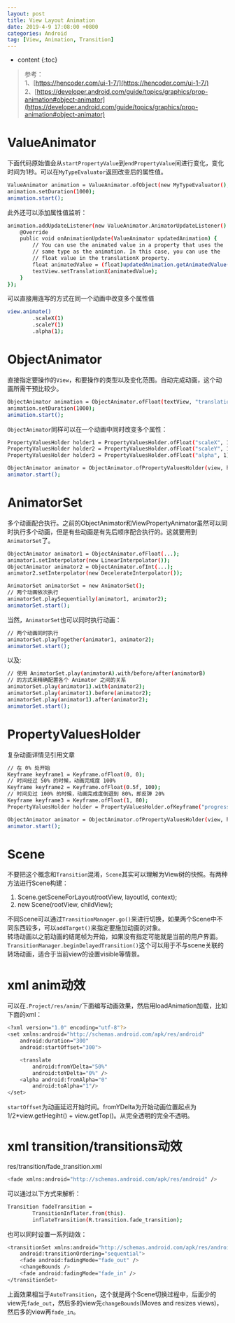 ```yaml
---
layout: post
title: View Layout Animation
date: 2019-4-9 17:08:00 +0800
categories: Android
tag: [View, Animation, Transition]
---
```


* content
{:toc}

>参考：  
1、[https://hencoder.com/ui-1-7/](https://hencoder.com/ui-1-7/)  
2、[https://developer.android.com/guide/topics/graphics/prop-animation#object-animator](https://developer.android.com/guide/topics/graphics/prop-animation#object-animator)   

ValueAnimator
==================================
下面代码原始值会从`startPropertyValue`到`endPropertyValue`间进行变化，变化时间为1秒。可以在`MyTypeEvaluator`返回改变后的属性值。
```bash
ValueAnimator animation = ValueAnimator.ofObject(new MyTypeEvaluator(), startPropertyValue, endPropertyValue);
animation.setDuration(1000);
animation.start();
```
此外还可以添加属性值监听：
```bash
animation.addUpdateListener(new ValueAnimator.AnimatorUpdateListener() {
    @Override
    public void onAnimationUpdate(ValueAnimator updatedAnimation) {
        // You can use the animated value in a property that uses the
        // same type as the animation. In this case, you can use the
        // float value in the translationX property.
        float animatedValue = (float)updatedAnimation.getAnimatedValue();
        textView.setTranslationX(animatedValue);
    }
});
```

可以直接用连写的方式在同一个动画中改变多个属性值
```bash
view.animate()  
        .scaleX(1)
        .scaleY(1)
        .alpha(1);
```

ObjectAnimator  
===============================
直接指定要操作的`View`，和要操作的类型以及变化范围。自动完成动画，这个动画所需干预比较少。
```bash
ObjectAnimator animation = ObjectAnimator.ofFloat(textView, "translationX", 100f);
animation.setDuration(1000);
animation.start();
```
`ObjectAnimator`同样可以在一个动画中同时改变多个属性：
```bash
PropertyValuesHolder holder1 = PropertyValuesHolder.ofFloat("scaleX", 1);  
PropertyValuesHolder holder2 = PropertyValuesHolder.ofFloat("scaleY", 1);  
PropertyValuesHolder holder3 = PropertyValuesHolder.ofFloat("alpha", 1);

ObjectAnimator animator = ObjectAnimator.ofPropertyValuesHolder(view, holder1, holder2, holder3)  
animator.start();  
```

AnimatorSet
===============================
多个动画配合执行。之前的ObjectAnimator和ViewPropertyAnimator虽然可以同时执行多个动画，但是有些动画是有先后顺序配合执行的。这就要用到`AnimatorSet`了。
```bash
ObjectAnimator animator1 = ObjectAnimator.ofFloat(...);  
animator1.setInterpolator(new LinearInterpolator());  
ObjectAnimator animator2 = ObjectAnimator.ofInt(...);  
animator2.setInterpolator(new DecelerateInterpolator());

AnimatorSet animatorSet = new AnimatorSet();  
// 两个动画依次执行
animatorSet.playSequentially(animator1, animator2);  
animatorSet.start();  
```
当然，`AnimatorSet`也可以同时执行动画：
```bash
// 两个动画同时执行
animatorSet.playTogether(animator1, animator2);  
animatorSet.start();  
```
以及:
```bash
// 使用 AnimatorSet.play(animatorA).with/before/after(animatorB)
// 的方式来精确配置各个 Animator 之间的关系
animatorSet.play(animator1).with(animator2);  
animatorSet.play(animator1).before(animator2);  
animatorSet.play(animator1).after(animator2);  
animatorSet.start();  
```

PropertyValuesHolder
====================================
复杂动画详情见引用文章
```bash
// 在 0% 处开始
Keyframe keyframe1 = Keyframe.ofFloat(0, 0);  
// 时间经过 50% 的时候，动画完成度 100%
Keyframe keyframe2 = Keyframe.ofFloat(0.5f, 100);  
// 时间见过 100% 的时候，动画完成度倒退到 80%，即反弹 20%
Keyframe keyframe3 = Keyframe.ofFloat(1, 80);  
PropertyValuesHolder holder = PropertyValuesHolder.ofKeyframe("progress", keyframe1, keyframe2, keyframe3);

ObjectAnimator animator = ObjectAnimator.ofPropertyValuesHolder(view, holder);  
animator.start();  
```


Scene
====================================
不要把这个概念和`Transition`混淆，`Scene`其实可以理解为View树的快照。有两种方法进行Scene构建：  
1. Scene.getSceneForLayout(rootView, layoutId, context);
2. new Scene(rootView, childView);  

不同Scene可以通过`TransitionManager.go()`来进行切换，如果两个Scene中不同东西较多，可以`addTarget()`来指定要施加动画的对象。  
转场动画以之前动画的结尾帧为开始，如果没有指定可能就是当前的用户界面。  
`TransitionManager.beginDelayedTransition()`这个可以用于不与scene关联的转场动画，适合于当前view的设置visible等情景。

xml anim动效
====================================
可以在`.Project/res/anim/`下面编写动画效果，然后用loadAnimation加载，比如下面的xml：
```bash
<?xml version="1.0" encoding="utf-8"?>
<set xmlns:android="http://schemas.android.com/apk/res/android"
    android:duration="300"
    android:startOffset="300">

    <translate
        android:fromYDelta="50%"
        android:toYDelta="0%" />
    <alpha android:fromAlpha="0"
        android:toAlpha="1"/>
</set>
```
`startOffset`为动画延迟开始时间。fromYDelta为开始动画位置起点为1/2*view.getHegiht() + view.getTop()。从完全透明的完全不透明。


xml transition/transitions动效
=============================================
res/transition/fade_transition.xml
```bash
<fade xmlns:android="http://schemas.android.com/apk/res/android" />
```
可以通过以下方式来解析：
```bash
Transition fadeTransition =
        TransitionInflater.from(this).
        inflateTransition(R.transition.fade_transition);
```
也可以同时设置一系列动效：
```bash
<transitionSet xmlns:android="http://schemas.android.com/apk/res/android"
    android:transitionOrdering="sequential">
    <fade android:fadingMode="fade_out" />
    <changeBounds />
    <fade android:fadingMode="fade_in" />
</transitionSet>
```
上面效果相当于`AutoTransition`，这个就是两个Scene切换过程中，后面少的view先`fade_out`，然后多的view先`changeBounds`(Moves and resizes views)，然后多的view再`fade_in`。